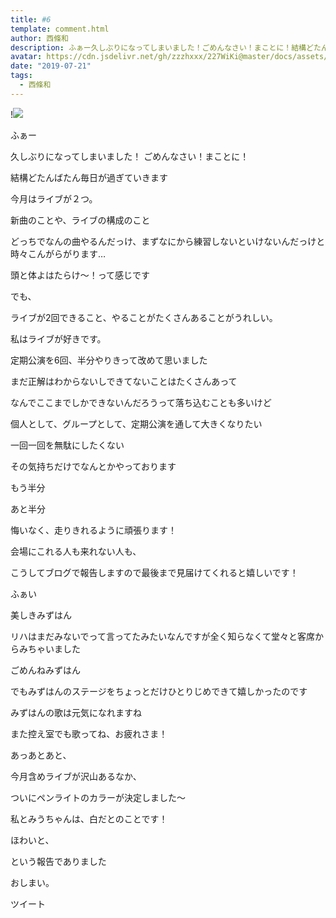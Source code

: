 ```yaml
---
title: #6
template: comment.html
author: 西條和
description: ふぁー久しぶりになってしまいました！ごめんなさい！まことに！結構どたんばたん毎日が過ぎていきます...
avatar: https://cdn.jsdelivr.net/gh/zzzhxxx/227WiKi@master/docs/assets/photo/avatar/nagomi.jpg
date: "2019-07-21"
tags:
  - 西條和
---
```


!![](https://cdn.jsdelivr.net/gh/227WiKi/227WiKi-image@master/blog-image/nagomi-2019-07-21_1.jpg)















ふぁー













久しぶりになってしまいました！
ごめんなさい！まことに！












結構どたんばたん毎日が過ぎていきます


















今月はライブが２つ。











新曲のことや、ライブの構成のこと











どっちでなんの曲やるんだっけ、まずなにから練習しないといけないんだっけと時々こんがらがります…












頭と体よはたらけ〜！って感じです












でも、


ライブが2回できること、やることがたくさんあることがうれしい。














私はライブが好きです。












定期公演を6回、半分やりきって改めて思いました













まだ正解はわからないしできてないことはたくさんあって

なんでここまでしかできないんだろうって落ち込むことも多いけど











個人として、グループとして、定期公演を通して大きくなりたい


一回一回を無駄にしたくない









その気持ちだけでなんとかやっております













もう半分




あと半分














悔いなく、走りきれるように頑張ります！












会場にこれる人も来れない人も、

こうしてブログで報告しますので最後まで見届けてくれると嬉しいです！






















ふぁい












美しきみずはん












リハはまだみないでって言ってたみたいなんですが全く知らなくて堂々と客席からみちゃいました

ごめんねみずはん








でもみずはんのステージをちょっとだけひとりじめできて嬉しかったのです











みずはんの歌は元気になれますね
















また控え室でも歌ってね、お疲れさま！
















あっあとあと、











今月含めライブが沢山あるなか、




ついにペンライトのカラーが決定しました〜












私とみうちゃんは、白だとのことです！











ほわいと、











という報告でありました

















おしまい。


ツイート



